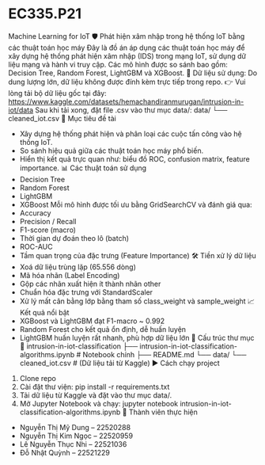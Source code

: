 # EC335.P21
Machine Learning for IoT 
🛡️ Phát hiện xâm nhập trong hệ thống IoT bằng các thuật toán học máy
Đây là đồ án áp dụng các thuật toán học máy để xây dựng hệ thống phát hiện xâm nhập (IDS) trong mạng IoT, sử dụng dữ liệu mạng và hành vi truy cập. Các mô hình được so sánh bao gồm: Decision Tree, Random Forest, LightGBM và XGBoost.
📂 Dữ liệu sử dụng: Do dung lượng lớn, dữ liệu không được đính kèm trực tiếp trong repo.
👉 Vui lòng tải bộ dữ liệu gốc tại đây: https://www.kaggle.com/datasets/hemachandiranmurugan/intrusion-in-iot/data
Sau khi tải xong, đặt file .csv vào thư mục data/:
data/
└── cleaned_iot.csv
🎯 Mục tiêu đề tài
+ Xây dựng hệ thống phát hiện và phân loại các cuộc tấn công vào hệ thống IoT.
+ So sánh hiệu quả giữa các thuật toán học máy phổ biến.
+ Hiển thị kết quả trực quan như: biểu đồ ROC, confusion matrix, feature importance.
📊 Các thuật toán sử dụng
+ Decision Tree
+ Random Forest
+ LightGBM
+ XGBoost
Mỗi mô hình được tối ưu bằng GridSearchCV và đánh giá qua:
+ Accuracy
+ Precision / Recall
+ F1-score (macro)
+ Thời gian dự đoán theo lô (batch)
+ ROC-AUC
+ Tầm quan trọng của đặc trưng (Feature Importance)
🛠️ Tiền xử lý dữ liệu
+ Xoá dữ liệu trùng lặp (65.556 dòng)
+ Mã hóa nhãn (Label Encoding)
+ Gộp các nhãn xuất hiện ít thành nhãn other
+ Chuẩn hóa đặc trưng với StandardScaler
+ Xử lý mất cân bằng lớp bằng tham số class_weight và sample_weight
📈 Kết quả nổi bật
+ XGBoost và LightGBM đạt F1-macro ~ 0.992
+ Random Forest cho kết quả ổn định, dễ huấn luyện
+ LightGBM huấn luyện rất nhanh, phù hợp dữ liệu lớn
📁 Cấu trúc thư mục
📁 intrusion-in-iot-classification
├── intrusion-in-iot-classification-algorithms.ipynb  # Notebook chính
├── README.md
└── data/
    └── cleaned_iot.csv  # (Dữ liệu tải từ Kaggle)
▶️ Cách chạy project
1. Clone repo
2. Cài đặt thư viện: pip install -r requirements.txt
3. Tải dữ liệu từ Kaggle và đặt vào thư mục data/.
4. Mở Jupyter Notebook và chạy: jupyter notebook intrusion-in-iot-classification-algorithms.ipynb
👥 Thành viên thực hiện
+ Nguyễn Thị Mỹ Dung – 22520288
+ Nguyễn Thị Kim Ngọc – 22520959
+ Lê Nguyễn Thục Nhi – 22521036
+ Đỗ Nhật Quỳnh – 22521229



